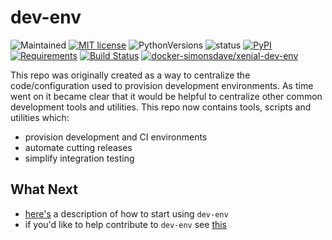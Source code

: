 # dev-env

![Maintained](https://img.shields.io/maintenance/yes/2019.svg?style=flat)
[![MIT license](http://img.shields.io/badge/license-MIT-brightgreen.svg)](http://opensource.org/licenses/MIT)
![PythonVersions](https://img.shields.io/pypi/pyversions/dev-env.svg?style=flat)
![status](https://img.shields.io/pypi/status/dev-env.svg?style=flat)
[![PyPI](https://img.shields.io/pypi/v/dev-env.svg?style=flat)](https://pypi.python.org/pypi/dev-env)
[![Requirements](https://requires.io/github/simonsdave/dev-env/requirements.svg?branch=release-0.5.12)](https://requires.io/github/simonsdave/dev-env/requirements/?branch=release-0.5.12)
[![Build Status](https://travis-ci.org/simonsdave/dev-env.svg?branch=release-0.5.12)](https://travis-ci.org/simonsdave/dev-env)
[![docker-simonsdave/xenial-dev-env](https://img.shields.io/badge/docker-simonsdave%2Fxenial%20dev%20env-blue.svg)](https://hub.docker.com/r/simonsdave/xenial-dev-env/)

This repo was originally created as a way to centralize
the code/configuration used to provision development environments.
As time went on it became clear that it would be helpful to
centralize other common development tools and utilities.
This repo now contains tools, scripts and utilities which:

* provision development and CI environments
* automate cutting releases
* simplify integration testing

## What Next

* [here's](https://github.com/simonsdave/dev-env/tree/release-0.5.12/docs/using.md) a description of how to start using ```dev-env```
* if you'd like to help contribute to ```dev-env``` see [this](https://github.com/simonsdave/dev-env/tree/release-0.5.12/docs/contributing.md)
